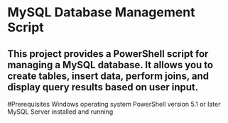 # MySQL Database Management Script
## This project provides a PowerShell script for managing a MySQL database. It allows you to create tables, insert data, perform joins, and display query results based on user input.

#Prerequisites
Windows operating system
PowerShell version 5.1 or later
MySQL Server installed and running
